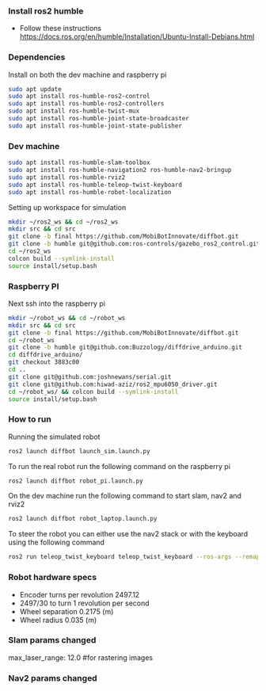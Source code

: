 ### Install ros2 humble
- Follow these instructions https://docs.ros.org/en/humble/Installation/Ubuntu-Install-Debians.html
### Dependencies
Install on both the dev machine and raspberry pi
```bash
sudo apt update
sudo apt install ros-humble-ros2-control
sudo apt install ros-humble-ros2-controllers
sudo apt install ros-humble-twist-mux
sudo apt install ros-humble-joint-state-broadcaster
sudo apt install ros-humble-joint-state-publisher
```

### Dev machine
```bash
sudo apt install ros-humble-slam-toolbox
sudo apt install ros-humble-navigation2 ros-humble-nav2-bringup
sudo apt install ros-humble-rviz2
sudo apt install ros-humble-teleop-twist-keyboard
sudo apt install ros-humble-robot-localization
```
Setting up workspace for simulation
```bash
mkdir ~/ros2_ws && cd ~/ros2_ws
mkdir src && cd src
git clone -b final https://github.com/MobiBotInnovate/diffbot.git
git clone -b humble git@github.com:ros-controls/gazebo_ros2_control.git
cd ~/ros2_ws
colcon build --symlink-install
source install/setup.bash
```
### Raspberry PI
Next ssh into the raspberry pi 
```bash
mkdir ~/robot_ws && cd ~/robot_ws
mkdir src && cd src
git clone -b final https://github.com/MobiBotInnovate/diffbot.git
cd ~/robot_ws
git clone -b humble git@github.com:Buzzology/diffdrive_arduino.git
cd diffdrive_arduino/
git checkout 3883c00
cd ..
git clone git@github.com:joshnewans/serial.git
git clone git@github.com:hiwad-aziz/ros2_mpu6050_driver.git
cd ~/robot_ws/ && colcon build --symlink-install 
source install/setup.bash
```
### How to run
Running the simulated robot
```bash
ros2 launch diffbot launch_sim.launch.py
```
To run the real robot run the following command on the raspberry pi
```bash
ros2 launch diffbot robot_pi.launch.py
```
On the dev machine run the following command to start slam, nav2 and rviz2
```bash
ros2 launch diffbot robot_laptop.launch.py
```
To steer the robot you can either use the nav2 stack or with the keyboard using the following command
```bash
ros2 run teleop_twist_keyboard teleop_twist_keyboard --ros-args --remap cmd_vel:=key_cmd_vel
```
### Robot hardware specs
- Encoder turns per revolution 2497.12
- 2497/30 to turn 1 revolution per second
- Wheel separation 0.2175 (m)
- Wheel radius 0.035 (m)

### Slam params changed
max_laser_range: 12.0 #for rastering images

### Nav2 params changed


